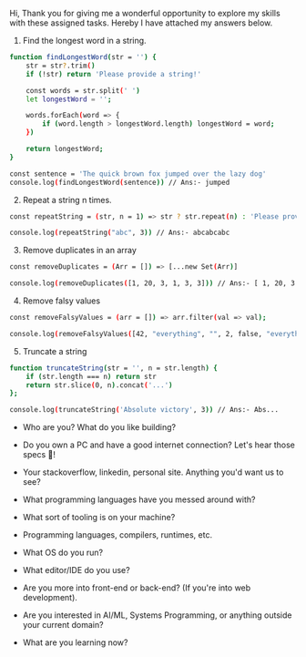 Hi, Thank you for giving me a wonderful opportunity to explore my skills with these assigned tasks. Hereby I have attached my answers below.

1.  Find the longest word in a string.
```sh
function findLongestWord(str = '') {
    str = str?.trim()
    if (!str) return 'Please provide a string!'

    const words = str.split(' ')
    let longestWord = '';

    words.forEach(word => {
        if (word.length > longestWord.length) longestWord = word;
    })

    return longestWord;
}

const sentence = 'The quick brown fox jumped over the lazy dog'
console.log(findLongestWord(sentence)) // Ans:- jumped
```

2.  Repeat a string n times.
```sh
const repeatString = (str, n = 1) => str ? str.repeat(n) : 'Please provide a string!';

console.log(repeatString("abc", 3)) // Ans:- abcabcabc
```
3.  Remove duplicates in an array
```sh
const removeDuplicates = (Arr = []) => [...new Set(Arr)]

console.log(removeDuplicates([1, 20, 3, 1, 3, 3])) // Ans:- [ 1, 20, 3 ]
```
4.  Remove falsy values
```sh
const removeFalsyValues = (arr = []) => arr.filter(val => val);

console.log(removeFalsyValues([42, "everything", "", 2, false, "everything"])) // Ans:- [ 42, 'everything', 2, 'everything' ]
```
5.  Truncate a string
```sh
function truncateString(str = '', n = str.length) {
    if (str.length === n) return str
    return str.slice(0, n).concat('...')
};

console.log(truncateString('Absolute victory', 3)) // Ans:- Abs...
```

- Who are you? What do you like building?

- Do you own a PC and have a good internet connection? Let's hear those specs 💪!
    
- Your stackoverflow, linkedin, personal site. Anything you'd want us to see?

- What programming languages have you messed around with?

- What sort of tooling is on your machine?

- Programming languages, compilers, runtimes, etc.

- What OS do you run?

- What editor/IDE do you use?

- Are you more into front-end or back-end? (If you're into web development).

- Are you interested in AI/ML, Systems Programming, or anything outside your current domain?

- What are you learning now? 

